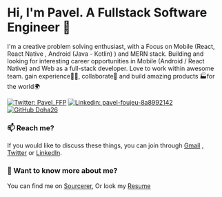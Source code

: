 # Hi, I'm Pavel. A Fullstack Software Engineer 🚀
I'm a creative problem solving enthusiast, with a Focus on Mobile (React, React Native , Android (Java - Kotlin) ) and MERN stack.
Building and looking for interesting career opportunities in Mobile (Android / React Native) and Web as a full-stack developer. Love to work within awesome team.
gain experience👨‍🏭, collaborate🤝 and build amazing products 🏭for the world🌍

 [![Twitter: Pavel_FFP](https://img.shields.io/twitter/follow/Pavel_FFP?style=social)](https://twitter.com/Pavel_FFP)
   [![Linkedin: pavel-foujeu-8a8992142](https://img.shields.io/badge/-Pavel%20Foujeu%20-blue?style=flat-square&logo=Linkedin&logoColor=white&link=https://www.linkedin.com/in/pavel-foujeu-8a8992142/)](https://www.linkedin.com/in/pavel-foujeu-8a8992142/)
   [![GitHub Doha26](https://img.shields.io/github/followers/Doha26?label=follow&style=social)](https://github.com/Doha26)

### 📫 Reach me?
If you would like to discuss these things, you can join through [Gmail](mailto:foujeupavel@gmail.com) , [Twitter](https://twitter.com/Pavel_FFP) or [LinkedIn](https://www.linkedin.com/in/pavel-foujeu-8a8992142/).

### 💬 Want to know more about me?
You can find me on [Sourcerer](https://sourcerer.io/doha26), Or look my [Resume](https://drive.google.com/file/d/1zYtZHiK3vOhxL98q6EpVIk5IOfKLLhvH/view?usp=sharing)
